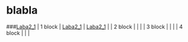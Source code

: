 # blabla
###<a href = "3/Delphi">Laba2_1</a>
| 1 block | <a href = "3/Delphi">Laba2_1</a> | <a href = "3/java">Laba2_1</a>   |
| 2 block |                                  |                                  |
| 3 block |                                  |                                  |
| 4 block |                                  |                                  |
